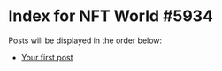 # Index for NFT World #5934
Posts will be displayed in the order below:

- [Your first post](./001-first.md)

